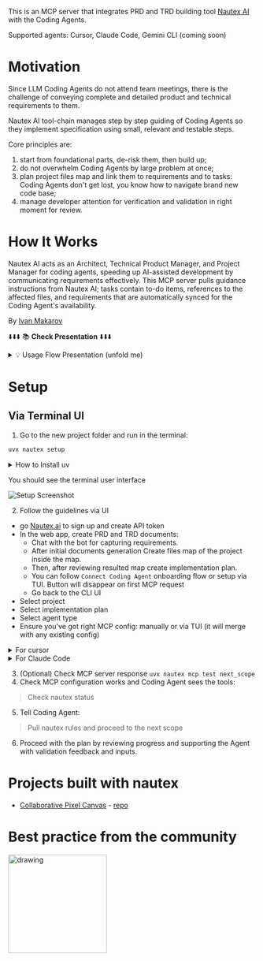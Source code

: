 
This is an MCP server that integrates PRD and TRD building tool [Nautex AI](https://nautex.ai) with the Coding Agents.

Supported agents: Cursor, Claude Code, Gemini CLI (coming soon)

# Motivation

Since LLM Coding Agents do not attend team meetings, there is the challenge of conveying complete and detailed product and technical requirements to them. 

Nautex AI tool-chain manages step by step guiding of Coding Agents so they implement specification using small, relevant and testable steps. 

Core principles are: 
1) start from foundational parts, de-risk them, then build up; 
2) do not overwhelm Coding Agents by large problem at once;
3) plan project files map and link them to requirements and to tasks: Coding Agents don't get lost, you know how to navigate brand new code base;
4) manage developer attention for verification and validation in right moment for review.

# How It Works 

Nautex AI acts as an Architect, Technical Product Manager, and Project Manager for coding agents, 
speeding up AI-assisted development by communicating requirements effectively. 
This MCP server pulls guidance instructions from Nautex AI; tasks contain to-do items, 
references to the affected files, and requirements that are automatically synced for the Coding Agent's availability.

By [Ivan Makarov](https://x.com/ivan_mkrv)


⬇️⬇️⬇️ 📚 **Check Presentation** ⬇️⬇️⬇️


<details>
<summary>💡 Usage Flow Presentation (unfold me)</summary>

## Requirements Specifications

The chatbot conducts a briefing session with you, gathering questions and ideas until complete. It then generates comprehensive product and technical specifications.

(Example: A project I initiated to explore WebRTC.)

Product requirements:
![howitworks_specifications](doc/howitworks_specifications.png)

Technical requirements:
![howitworks_diagram.png](doc/howitworks_diagram.png)

## Specification Refinement

You fill in details, clarify the specification, and resolve any TODOs flagged by the chatbot during the interview.

![howitworks_refinement](doc/howitworks_refinement.png)

## Codebase Map and Project Files

You'll occasionally need to review the code, so it's best to know in advance where to look and how everything is organized. This prevents the AI from making decisions—allowing it to focus on writing higher-quality code with greater attention to the task.

The image displays a file map generated by Nautex AI, with files linked to specific requirements and sections.

![howitworks_filemap](doc/howitworks_filemap.png)

## Agent Tasks

With the code location clarified, tasks are planned: Coding, Testing, and Review.

Reviews are scheduled early to demonstrate progress and verify alignment with goals.

The plan is structured in small, self-contained layers, building your project incrementally like floors in a skyscraper.

![howitworks_tasks](doc/howitworks_tasks.png)

## Integration

Next, configure the MCP server for Cursor integration: connect to the Nautex cloud platform for tasks, select the project, and choose the plan.

Set the MCP server parameters and provide usage rules for Cursor. Use mouse clicks for automation—the terminal UI functions like a web page.

This utility is available on GitHub.

Once all indicators are green, initiate plan execution.

![howitworks_integration](doc/howitworks_integration.png)

## Coding with Coding Agents

In agent mode, instruct: "pull nautex rules, and proceed with the next scope."

At this stage, your specifications are synchronized in the .nautex directory and accessible to the Coding Agent. The MCP server continuously monitors their relevance.

That's it. You then review and accept substantial code segments that fully align with your expectations and requirements.

![howitworks_coding](doc/howitworks_coding.png)

</details>

# Setup

## Via Terminal UI

1. Go to the new project folder and run in the terminal:
```bash
uvx nautex setup
```

<details>
<summary>How to Install uv</summary>

On macOS and linux:
```bash
curl -LsSf https://astral.sh/uv/install.sh | sh
```

On Windows
```bash
powershell -ExecutionPolicy ByPass -c "irm https://astral.sh/uv/install.ps1 | iex"
```

Check the latest instruction from [UV repo](https://github.com/astral-sh/uv) for details and updates
</details>

You should see the terminal user interface

![Setup Screenshot](doc/setup_screen.png)

2. Follow the guidelines via UI 
 - go [Nautex.ai](https://app.nautex.ai/settings/nautex-api) to sign up and create API token
 - In the web app, create PRD and TRD documents:
   - Chat with the bot for capturing requirements. 
   - After initial documents generation Create files map of the project inside the map.
   - Then, after reviewing resulted map create implementation plan.
   - You can follow `Connect Coding Agent` onboarding flow or setup via TUI. Button will disappear on first MCP request
   - Go back to the CLI UI
- Select project
- Select implementation plan
- Select agent type
- Ensure you've got right MCP config: manually or via TUI (it will merge with any existing config)
<details>
<summary>For cursor</summary>

- in `.cursor/mcp.json`, 

```json
{
  "mcpServers": {
    "nautex": {
      "command": "uvx",
      "args": [
        "nautex",
        "mcp"
      ]
    }
  }
}
```

**Note:** At config update Cursor asks via popup either you want to enable new MCP, answer yes. In any case in 
`File -> Preferences -> Cursor Preferences -> Tools & Integrations` nautex MCP should be enabled and green. 

- Rules are in `.cursor/rules/` folder via TUI command.
</details>

<details>
<summary>For Claude Code</summary>

TUI setup is going to launch this command via a menu for setting up nautex MCP:
```
claude mcp add nautex -s local -- uvx nautex mcp
```

- Rules are in `./CLAUDE.md` after set via TUI.
</details>

3. (Optional) Check MCP server response ```uvx nautex mcp test next_scope```
4. Check MCP configuration works and Coding Agent sees the tools: 
 > Check nautex status
5. Tell Coding Agent: 
 > Pull nautex rules and proceed to the next scope

6. Proceed with the plan by reviewing progress and supporting the Agent with validation feedback and inputs.

# Projects built with nautex

- [Collaborative Pixel Canvas](https://pixall.art) - [repo](https://github.com/hmldns/pix-canvas)

# Best practice from the community

<a href="https://discord.gg/nautex" target="_blank"><img src="doc/join_discord.png" alt="drawing" width="200"/></a>
